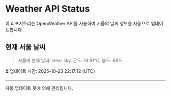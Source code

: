 
# Weather API Status

이 리포지토리는 OpenWeather API를 사용하여 서울의 날씨 정보를 자동으로 업데이트합니다.

## 현재 서울 날씨
> 서울의 현재 날씨: clear sky, 온도: 13.91°C, 습도: 68%

⏳ 업데이트 시간: 2025-10-23 22:17:12 (UTC)

---
자동 업데이트 봇에 의해 관리됩니다.

